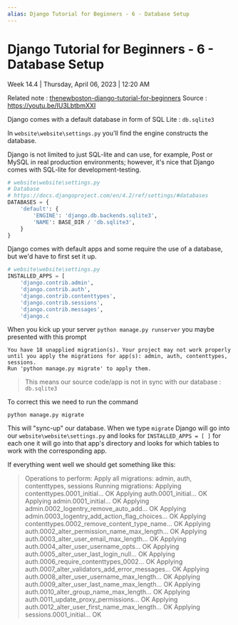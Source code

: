 ```yaml
---
alias: Django Tutorial for Beginners - 6 - Database Setup
---
```

# Django Tutorial for Beginners - 6 - Database Setup

Week 14.4 | Thursday, April 06, 2023 | 12:20 AM

Related note : [thenewboston-django-tutorial-for-beginners](thenewboston-django-tutorial-for-beginners.md)
Source : <https://youtu.be/IU3LbtbmXXI>

Django comes with a default database in form of SQL Lite : `db.sqlite3`

In `website\website\settings.py` you'll find the engine constructs the database.

Django is not limited to just SQL-lite and can use, for example, Post or MySQL in real production environments; however, it's nice that Django comes with SQL-lite for development-testing.

```python
# website\website\settings.py
# Database
# https://docs.djangoproject.com/en/4.2/ref/settings/#databases
DATABASES = {
    'default': {
        'ENGINE': 'django.db.backends.sqlite3',
        'NAME': BASE_DIR / 'db.sqlite3',
    }
}
```

Django comes with default apps and some require the use of a database, but we'd have to 
first set it up.

```python
# website\website\settings.py
INSTALLED_APPS = [
    'django.contrib.admin',
    'django.contrib.auth',
    'django.contrib.contenttypes',
    'django.contrib.sessions',
    'django.contrib.messages',
    'django.c
```

When you kick up your server `python manage.py runserver` you maybe presented with this prompt

```text
You have 18 unapplied migration(s). Your project may not work properly until you apply the migrations for app(s): admin, auth, contenttypes, sessions.
Run 'python manage.py migrate' to apply them.
```

> This means our source code/app is not in sync with our database :  `db.sqlite3`

To correct this we need to run the command

```text
python manage.py migrate
```

This will "sync-up" our database. When we type `migrate` Django will go into our 
`website\website\settings.py` and looks for `INSTALLED_APPS = [ ]` for each one it will go into 
that app's directory and looks for which tables to work with the corresponding app.

If everything went well we should get something like this:

>Operations to perform:
>  Apply all migrations: admin, auth, contenttypes, sessions
>Running migrations:
>  Applying contenttypes.0001_initial... OK
>  Applying auth.0001_initial... OK
>  Applying admin.0001_initial... OK
>  Applying admin.0002_logentry_remove_auto_add... OK
>  Applying admin.0003_logentry_add_action_flag_choices... OK
>  Applying contenttypes.0002_remove_content_type_name... OK
>  Applying auth.0002_alter_permission_name_max_length... OK
>  Applying auth.0003_alter_user_email_max_length... OK
>  Applying auth.0004_alter_user_username_opts... OK
>  Applying auth.0005_alter_user_last_login_null... OK
>  Applying auth.0006_require_contenttypes_0002... OK
>  Applying auth.0007_alter_validators_add_error_messages... OK
>  Applying auth.0008_alter_user_username_max_length... OK
>  Applying auth.0009_alter_user_last_name_max_length... OK
>  Applying auth.0010_alter_group_name_max_length... OK
>  Applying auth.0011_update_proxy_permissions... OK
>  Applying auth.0012_alter_user_first_name_max_length... OK
>  Applying sessions.0001_initial... OK
